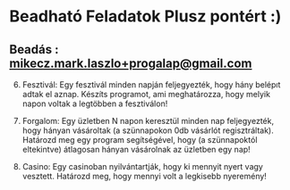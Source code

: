 # Beadható Feladatok Plusz pontért :) 

## Beadás : mikecz.mark.laszlo+progalap@gmail.com

6. Fesztivál: Egy fesztivál minden napján feljegyezték, hogy hány belépıt adtak el aznap.
Készíts programot, ami meghatározza, hogy melyik napon voltak a legtöbben a fesztiválon!

7. Forgalom: Egy üzletben N napon keresztül minden nap feljegyezték, hogy hányan vásároltak
(a szünnapokon 0db vásárlót regisztráltak). Határozd meg egy program segítségével, hogy (a
szünnapoktól eltekintve) átlagosan hányan vásárolnak az üzletben egy nap!

8. Casino: Egy casinoban nyilvántartják, hogy ki mennyit nyert vagy vesztett. Határozd meg,
hogy mennyi volt a legkisebb nyeremény!
